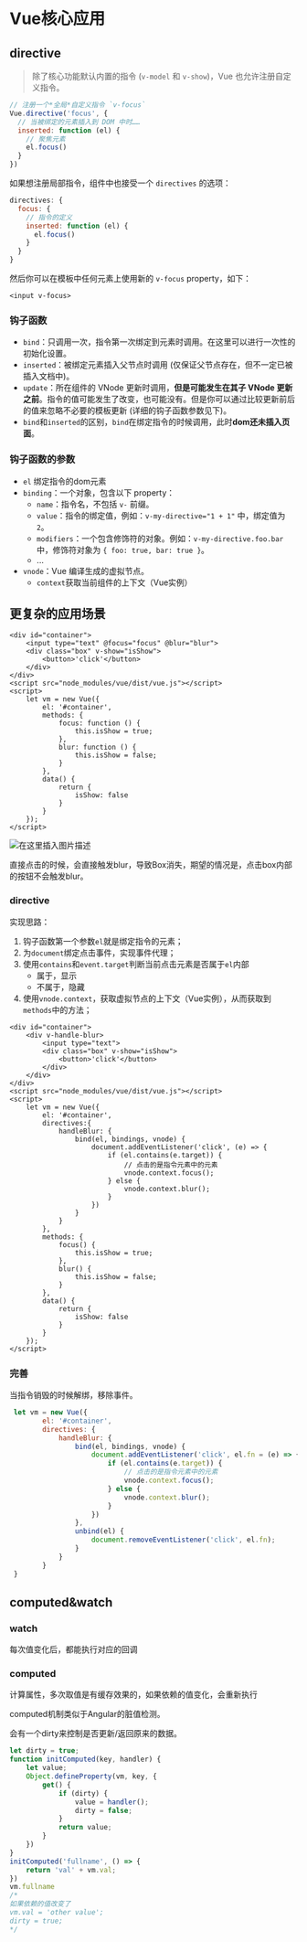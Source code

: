 # Vue核心应用



## directive

> 除了核心功能默认内置的指令 (`v-model` 和 `v-show`)，Vue 也允许注册自定义指令。

```js
// 注册一个*全局*自定义指令 `v-focus`
Vue.directive('focus', {
  // 当被绑定的元素插入到 DOM 中时……
  inserted: function (el) {
    // 聚焦元素
    el.focus()
  }
})
```

如果想注册局部指令，组件中也接受一个 `directives` 的选项：

```js
directives: {
  focus: {
    // 指令的定义
    inserted: function (el) {
      el.focus()
    }
  }
}
```

然后你可以在模板中任何元素上使用新的 `v-focus` property，如下：

```vue
<input v-focus>
```

### 钩子函数

- `bind`：只调用一次，指令第一次绑定到元素时调用。在这里可以进行一次性的初始化设置。
- `inserted`：被绑定元素插入父节点时调用 (仅保证父节点存在，但不一定已被插入文档中)。
- `update`：所在组件的 VNode 更新时调用，**但是可能发生在其子 VNode 更新之前**。指令的值可能发生了改变，也可能没有。但是你可以通过比较更新前后的值来忽略不必要的模板更新 (详细的钩子函数参数见下)。
- `bind`和`inserted`的区别，`bind`在绑定指令的时候调用，此时**dom还未插入页面**。



### 钩子函数的参数

- `el` 绑定指令的dom元素
- `binding`：一个对象，包含以下 property：
  - `name`：指令名，不包括 `v-` 前缀。
  - `value`：指令的绑定值，例如：`v-my-directive="1 + 1"` 中，绑定值为 `2`。
  - `modifiers`：一个包含修饰符的对象。例如：`v-my-directive.foo.bar` 中，修饰符对象为 `{ foo: true, bar: true }`。
  - ...
- `vnode`：Vue 编译生成的虚拟节点。
  - `context`获取当前组件的上下文（Vue实例）

## 更复杂的应用场景

```vue
<div id="container">
    <input type="text" @focus="focus" @blur="blur">
    <div class="box" v-show="isShow">
        <button>'click'</button>
    </div>
</div>
<script src="node_modules/vue/dist/vue.js"></script>
<script>
    let vm = new Vue({
        el: '#container',
        methods: {
            focus: function () {
                this.isShow = true;
            },
            blur: function () {
                this.isShow = false;
            }
        },
        data() {
            return {
                isShow: false
            }
        }
    });
</script>
```

![在这里插入图片描述](https://img-blog.csdnimg.cn/20200915104418617.png?x-oss-process=image/watermark,type_ZmFuZ3poZW5naGVpdGk,shadow_10,text_aHR0cHM6Ly9ibG9nLmNzZG4ubmV0L1pIZ29nb2dvaGE=,size_16,color_FFFFFF,t_70#pic_center)

直接点击的时候，会直接触发blur，导致Box消失，期望的情况是，点击box内部的按钮不会触发blur。

### directive

实现思路：

1. 钩子函数第一个参数`el`就是绑定指令的元素；
2. 为`document`绑定点击事件，实现事件代理；
3. 使用`contains`和`event.target`判断当前点击元素是否属于`el`内部
   - 属于，显示
   - 不属于，隐藏
4. 使用`vnode.context`，获取虚拟节点的上下文（Vue实例），从而获取到`methods`中的方法；

```vue
<div id="container">
    <div v-handle-blur>
        <input type="text">
        <div class="box" v-show="isShow">
            <button>'click'</button>
        </div>
    </div>
</div>
<script src="node_modules/vue/dist/vue.js"></script>
<script>
    let vm = new Vue({
        el: '#container',
        directives:{
            handleBlur: {
                bind(el, bindings, vnode) {
                    document.addEventListener('click', (e) => {
                        if (el.contains(e.target)) {
                            // 点击的是指令元素中的元素
                            vnode.context.focus();
                        } else {
                            vnode.context.blur();
                        }
                    })
                }
            }
        },
        methods: {
            focus() {
                this.isShow = true;
            },
            blur() {
                this.isShow = false;
            }
        },
        data() {
            return {
                isShow: false
            }
        }
    });
</script>
```



### 完善

当指令销毁的时候解绑，移除事件。

```js
 let vm = new Vue({
        el: '#container',
        directives: {
            handleBlur: {
                bind(el, bindings, vnode) {
                    document.addEventListener('click', el.fn = (e) => {
                        if (el.contains(e.target)) {
                            // 点击的是指令元素中的元素
                            vnode.context.focus();
                        } else {
                            vnode.context.blur();
                        }
                    })
                },
                unbind(el) {
                    document.removeEventListener('click', el.fn);
                }
            }
        }
 }
```





## computed&watch

### watch

每次值变化后，都能执行对应的回调



### computed

计算属性，多次取值是有缓存效果的，如果依赖的值变化，会重新执行

computed机制类似于Angular的脏值检测。

会有一个dirty来控制是否更新/返回原来的数据。

```js
let dirty = true;
function initComputed(key, handler) {
    let value;
    Object.defineProperty(vm, key, {
        get() {
            if (dirty) {
                value = handler();
                dirty = false;
            }
            return value;
        }
    })
}
initComputed('fullname', () => {
    return 'val' + vm.val;
})
vm.fullname
/*
如果依赖的值改变了
vm.val = 'other value';
dirty = true;
*/
```

